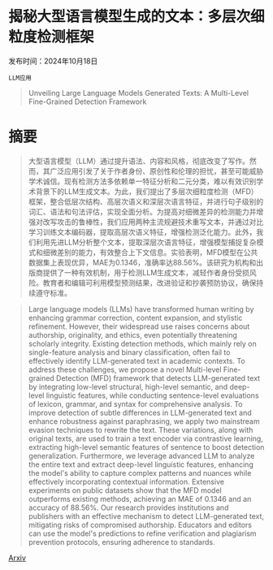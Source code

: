 # 揭秘大型语言模型生成的文本：多层次细粒度检测框架

发布时间：2024年10月18日

`LLM应用`

> Unveiling Large Language Models Generated Texts: A Multi-Level Fine-Grained Detection Framework

# 摘要

> 大型语言模型（LLM）通过提升语法、内容和风格，彻底改变了写作。然而，其广泛应用引发了关于作者身份、原创性和伦理的担忧，甚至可能威胁学术诚信。现有检测方法多依赖单一特征分析和二元分类，难以有效识别学术背景下的LLM生成文本。为此，我们提出了多层次细粒度检测（MFD）框架，整合低层次结构、高层次语义和深层次语言特征，并进行句子级别的词汇、语法和句法评估，实现全面分析。为提高对细微差异的检测能力并增强对改写攻击的鲁棒性，我们应用两种主流规避技术重写文本，并通过对比学习训练文本编码器，提取高层次语义特征，增强检测泛化能力。此外，我们利用先进LLM分析整个文本，提取深层次语言特征，增强模型捕捉复杂模式和细微差别的能力，有效整合上下文信息。实验表明，MFD模型在公共数据集上表现优异，MAE为0.1346，准确率达88.56%。该研究为机构和出版商提供了一种有效机制，用于检测LLM生成文本，减轻作者身份受损风险。教育者和编辑可利用模型预测结果，改进验证和抄袭预防协议，确保持续遵守标准。

> Large language models (LLMs) have transformed human writing by enhancing grammar correction, content expansion, and stylistic refinement. However, their widespread use raises concerns about authorship, originality, and ethics, even potentially threatening scholarly integrity. Existing detection methods, which mainly rely on single-feature analysis and binary classification, often fail to effectively identify LLM-generated text in academic contexts. To address these challenges, we propose a novel Multi-level Fine-grained Detection (MFD) framework that detects LLM-generated text by integrating low-level structural, high-level semantic, and deep-level linguistic features, while conducting sentence-level evaluations of lexicon, grammar, and syntax for comprehensive analysis. To improve detection of subtle differences in LLM-generated text and enhance robustness against paraphrasing, we apply two mainstream evasion techniques to rewrite the text. These variations, along with original texts, are used to train a text encoder via contrastive learning, extracting high-level semantic features of sentence to boost detection generalization. Furthermore, we leverage advanced LLM to analyze the entire text and extract deep-level linguistic features, enhancing the model's ability to capture complex patterns and nuances while effectively incorporating contextual information. Extensive experiments on public datasets show that the MFD model outperforms existing methods, achieving an MAE of 0.1346 and an accuracy of 88.56%. Our research provides institutions and publishers with an effective mechanism to detect LLM-generated text, mitigating risks of compromised authorship. Educators and editors can use the model's predictions to refine verification and plagiarism prevention protocols, ensuring adherence to standards.

[Arxiv](https://arxiv.org/abs/2410.14231)
